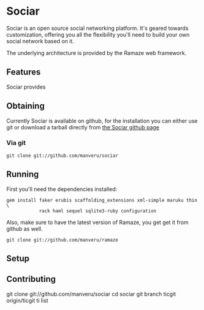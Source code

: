 # Sociar

Sociar is an open source social networking platform.
It's geared towards customization, offering you all the flexibility you'll need
to build your own social network based on it.

The underlying architecture is provided by the Ramaze web framework.

## Features

Sociar provides

## Obtaining

Currently Sociar is available on github, for the installation you can either
use git or download a tarball directly from [the Sociar github
page](http://github.com/manveru/sociar)

### Via git

    git clone git://github.com/manveru/sociar

## Running

First you'll need the dependencies installed:

    gem install faker erubis scaffolding_extensions xml-simple maruku thin \
                rack haml sequel sqlite3-ruby configuration

Also, make sure to have the latest version of Ramaze, you get get it from
github as well.

    git clone git://github.com/manveru/ramaze

## Setup

## Contributing

  git clone git://github.com/manveru/sociar
  cd sociar
  git branch ticgit origin/ticgit
  ti list
